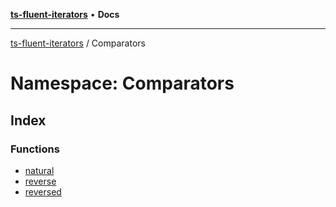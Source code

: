 [**ts-fluent-iterators**](../../README.md) • **Docs**

---

[ts-fluent-iterators](../../README.md) / Comparators

# Namespace: Comparators

## Index

### Functions

- [natural](functions/natural.md)
- [reverse](functions/reverse.md)
- [reversed](functions/reversed.md)
